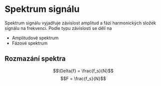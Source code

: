# Spektrum signálu
Spektrum signálu vyjadřuje závislost amplitud a fází harmonických složek signálu na frekvenci. Podle typu závislosti se dělí na

- Amplitudové spektrum
- Fázové spektrum

## Rozmazání spektra

$$\Delta{f} = \frac{f_s}{N}$$
$$F = \frac{f_s}{N}$$
